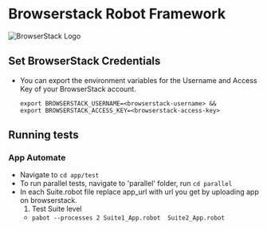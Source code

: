 # Browserstack Robot Framework 

![BrowserStack Logo](https://d98b8t1nnulk5.cloudfront.net/production/images/layout/logo-header.png?1469004780) 


## Set BrowserStack Credentials 
* You can export the environment variables for the Username and Access Key of your BrowserStack account. 

  ```
  export BROWSERSTACK_USERNAME=<browserstack-username> &&
  export BROWSERSTACK_ACCESS_KEY=<browserstack-access-key>
  ```

## Running tests

### App Automate
* Navigate to `cd app/test`
* To run parallel tests, navigate to 'parallel' folder, run `cd parallel`
* In each Suite.robot file replace app_url with url you get by uploading app on browserstack.
  1. Test Suite level
    - `pabot --processes 2 Suite1_App.robot  Suite2_App.robot`

    
